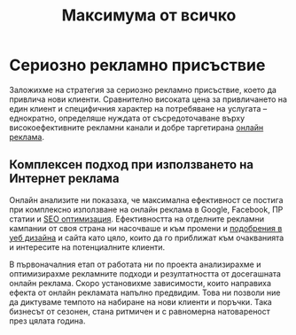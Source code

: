 ﻿---
layout: post
order: 7
rel: /about/acherno/advertising
service: /services/advertising
project: /portfolio/acherno
header: compact
display: subject cover
title: Максимума от всичко
description: Заложихме на стратегия за сериозно онлайн рекламно присъствие, което да привлича нови клиенти.
summary: Заложихме на стратегия за сериозно рекламно присъствие, което да привлича нови клиенти. Сравнително високата цена за привличането на един клиент и специфичния характер на потребяване на услугата – еднократно, определяше нуждата от съсредоточаване върху високоефективните рекламни канали и добре таргетирана онлайн реклама. 
---
# Сериозно рекламно присъствие
Заложихме на стратегия за сериозно рекламно присъствие, което да привлича нови клиенти. Сравнително високата цена за привличането на един клиент и специфичния характер на потребяване на услугата – еднократно, определяше нуждата от съсредоточаване върху високоефективните рекламни канали и добре таргетирана [онлайн реклама](./../../маркетинг/онлайн-реклама.html). 

## Комплексен подход при използването на Интернет реклама
Онлайн анализите ни показаха, че максимална ефективност се постига при комплексно използване на онлайн реклама в Google, Facebook, ПР статии и [SEO оптимизация](./../../маркетинг/seo-оптимизация.html). Ефективността на отделните рекламни кампании от своя страна ни насочваше и към промени и [подобрения в уеб дизайна](./уеб-дизайн.html) и сайта като цяло, които да го приближат към очакванията и интересите на потенциалните клиенти.

В първоначалния етап от работата ни по проекта анализирахме и оптимизирахме рекламните подходи и резултатността от досегашната онлайн реклама. Скоро установихме зависимости, които направиха ефекта от онлайн рекламата напълно предвидим. Това ни позволи ние да диктуваме темпото на набиране на нови клиенти и поръчки. Така бизнесът от сезонен, стана ритмичен и с равномерна натовареност през цялата година.